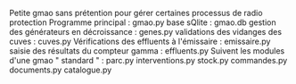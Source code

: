 Petite gmao sans prétention pour gérer certaines processus de radio protection
Programme principal : gmao.py 
base sQlite : gmao.db
gestion des générateurs en décroissance : genes.py 
validations des vidanges des cuves : cuves.py
Vérifications des effluents à l'émissaire : emissaire.py
saisie des résultats du compteur gamma : effluents.py
Suivent les modules d'une gmao " standard " :
parc.py
interventions.py
stock.py
commandes.py
documents.py
catalogue.py
